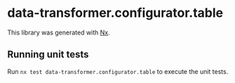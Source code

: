 # data-transformer.configurator.table

This library was generated with [Nx](https://nx.dev).

## Running unit tests

Run `nx test data-transformer.configurator.table` to execute the unit tests.
